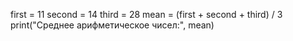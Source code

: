 first = 11
second = 14
third = 28
mean = (first + second + third) / 3
print("Среднее арифметическое чисел:", mean)
